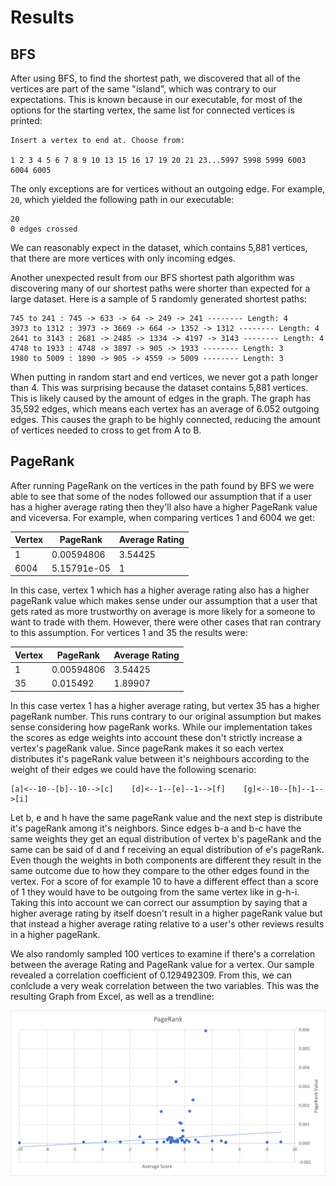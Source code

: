 # Results
## BFS
After using BFS, to find the shortest path, we discovered that all of the vertices are part of the same "island", which was contrary to our expectations. This is known because in our executable, for most of the options for the starting vertex, the same list for connected vertices is printed:
```
Insert a vertex to end at. Choose from:

1 2 3 4 5 6 7 8 9 10 13 15 16 17 19 20 21 23...5997 5998 5999 6003 6004 6005
```
The only exceptions are for vertices without an outgoing edge. For example, `20`, which yielded the following path in our executable:
```
20
0 edges crossed
```
We can reasonably expect in the dataset, which contains 5,881 vertices, that there are more vertices with only incoming edges. 

Another unexpected result from our BFS shortest path algorithm was discovering many of our shortest paths were shorter than expected for a large dataset. Here is a sample of 5 randomly generated shortest paths:
```
745 to 241 : 745 -> 633 -> 64 -> 249 -> 241 -------- Length: 4
3973 to 1312 : 3973 -> 3669 -> 664 -> 1352 -> 1312 -------- Length: 4
2641 to 3143 : 2681 -> 2485 -> 1334 -> 4197 -> 3143 -------- Length: 4
4748 to 1933 : 4748 -> 3897 -> 905 -> 1933 -------- Length: 3
1980 to 5009 : 1890 -> 905 -> 4559 -> 5009 -------- Length: 3
```

When putting in random start and end vertices, we never got a path longer than 4. This was surprising because the dataset contains 5,881 vertices. This is likely caused by the amount of edges in the graph. The graph has 35,592 edges, which means each vertex has an average of 6.052 outgoing edges. This causes the graph to be highly connected, reducing the amount of vertices needed to cross to get from A to B.

## PageRank
After running PageRank on the vertices in the path found by BFS we were able to see that some of the nodes followed our assumption that if a user has a higher average rating then they'll also have a higher PageRank value and viceversa. For example, when comparing vertices 1 and 6004 we get:

| Vertex | PageRank    | Average Rating |
| ------ | ----------- | -------------- |
| 1      | 0.00594806  | 3.54425        |
| 6004   | 5.15791e-05 | 1              |

In this case, vertex 1 which has a higher average rating also has a higher pageRank value which makes sense under our assumption that a user that gets rated as more trustworthy on average is more likely for a someone to want to trade with them. However, there were other cases that ran contrary to this assumption. For vertices 1 and 35 the results were:


| Vertex | PageRank    | Average Rating |
| ------ | ----------- | -------------- |
| 1      | 0.00594806  | 3.54425        |
| 35     | 0.015492    | 1.89907        |

In this case vertex 1 has a higher average rating, but vertex 35 has a higher pageRank number. This runs contrary to our original assumption but makes sense considering how pageRank works. While our implementation takes the scores as edge weights into account these don't strictly increase a vertex's pageRank value. Since pageRank makes it so each vertex distributes it's pageRank value between it's neighbours according to the weight of their edges we could have the following scenario:

```
[a]<--10--[b]--10-->[c]    [d]<--1--[e]--1-->[f]    [g]<--10--[h]--1-->[i]
```

Let b, e and h have the same pageRank value and the next step is distribute it's pageRank among it's neighbors. Since edges b-a and b-c have the same weights they get an equal distribution of vertex b's pageRank and the same can be said of d and f receiving an equal distribution of e's pageRank. Even though the weights in both components are different they result in the same outcome due to how they compare to the other edges found in the vertex. For a score of for example 10 to have a different effect than a score of 1 they would have to be outgoing from the same vertex like in g-h-i. Taking this into account we can correct our assumption by saying that a higher average rating by itself doesn't result in a higher pageRank value but that instead a higher average rating relative to a user's other reviews results in a higher pageRank.

We also randomly sampled 100 vertices to examine if there's a correlation between the average Rating and PageRank value for a vertex. Our sample revealed a correlation coefficient of 0.129492309. From this, we can conlclude a very weak correlation between the two variables. This was the resulting Graph from Excel, as well as a trendline:

![Alt text](./PageRankGraph.png)

